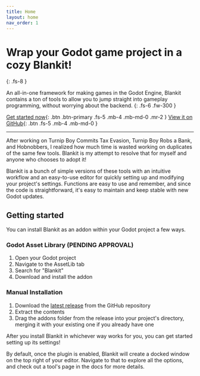 ```yaml
---
title: Home
layout: home
nav_order: 1
---
```


# Wrap your Godot game project in a cozy Blankit!
{: .fs-8 }

An all-in-one framework for making games in the Godot Engine, Blankit contains a ton of tools to allow you to jump straight into gameplay programming, without worrying about the backend.
{: .fs-6 .fw-300 }

[Get started now](#getting-started){: .btn .btn-primary .fs-5 .mb-4 .mb-md-0 .mr-2 }
[View it on GitHub][Blankit repo]{: .btn .fs-5 .mb-4 .mb-md-0 }

---

After working on Turnip Boy Commits Tax Evasion, Turnip Boy Robs a Bank, and Hobnobbers, I realized how much time is wasted working on duplicates of the same few tools. Blankit is my attempt to resolve that for myself and anyone who chooses to adopt it!

Blankit is a bunch of simple versions of these tools with an intuitive workflow and an easy-to-use editor for quickly setting up and modifying your project's settings. Functions are easy to use and remember, and since the code is straightforward, it's easy to maintain and keep stable with new Godot updates.

## Getting started

You can install Blankit as an addon within your Godot project a few ways.

### Godot Asset Library (PENDING APPROVAL)

1. Open your Godot project
2. Navigate to the AssetLib tab
3. Search for "Blankit"
4. Download and install the addon

### Manual Installation

1. Download the [latest release][Blankit latest release] from the GitHub repository
2. Extract the contents
3. Drag the addons folder from the release into your project's directory, merging it with your existing one if you already have one

After you install Blankit in whichever way works for you, you can get started setting up its settings!

By default, once the plugin is enabled, Blankit will create a docked window on the top right of your editor. Navigate to that to explore all the options, and check out a tool's page in the docs for more details.





[Blankit repo]: https://github.com/yukonmakesgames/blankit
[Blankit latest release]: https://github.com/yukonmakesgames/blankit/releases/latest